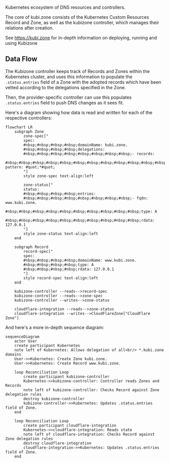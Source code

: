 Kubernetes ecosystem of DNS resources and controllers.

The core of kubi.zone consists of the Kubernetes Custom Resources Record and Zone, as well as the kubizone controller, which manages their relations after creation.

See https://kubi.zone for in-depth information on deploying, running and using Kubizone

## Data Flow

The Kubizone controller keeps track of Records and Zones within the Kubernetes cluster, and uses this information to populate the `.status.entries` field of a Zone with the adopted records which have been vetted according to the delegations specified in the Zone.

Then, the provider-specific controller can use this populates `.status.entries` field to push DNS changes as it sees fit.

Here's a diagram showing how data is read and written for each of the respective controllers:

```mermaid
flowchart LR
    subgraph Zone
        zone-spec["
        spec:
        #nbsp;#nbsp;#nbsp;#nbsp;domainName: kubi.zone.
        #nbsp;#nbsp;#nbsp;#nbsp;delegations:
        #nbsp;#nbsp;#nbsp;#nbsp;#nbsp;#nbsp;#nbsp;#nbsp;- records:
        #nbsp;#nbsp;#nbsp;#nbsp;#nbsp;#nbsp;#nbsp;#nbsp;#nbsp;#nbsp;#nbsp;#nbsp;- pattern: #quot;*#quot;
        "]
        style zone-spec text-align:left

        zone-status["
        status:
        #nbsp;#nbsp;#nbsp;#nbsp;entries:
        #nbsp;#nbsp;#nbsp;#nbsp;#nbsp;#nbsp;#nbsp;#nbsp;- fqdn: www.kubi.zone.
        #nbsp;#nbsp;#nbsp;#nbsp;#nbsp;#nbsp;#nbsp;#nbsp;#nbsp;#nbsp;type: A
        #nbsp;#nbsp;#nbsp;#nbsp;#nbsp;#nbsp;#nbsp;#nbsp;#nbsp;#nbsp;rdata: 127.0.0.1
        "]
        style zone-status text-align:left
    end

    subgraph Record
        record-spec["
        spec:
        #nbsp;#nbsp;#nbsp;#nbsp;domainName: www.kubi.zone.
        #nbsp;#nbsp;#nbsp;#nbsp;type: A
        #nbsp;#nbsp;#nbsp;#nbsp;rdata: 127.0.0.1
        "]
        style record-spec text-align:left
    end

    kubizone-controller --reads-->record-spec
    kubizone-controller --reads-->zone-spec
    kubizone-controller --writes-->zone-status

    cloudflare-integration --reads-->zone-status
    cloudflare-integration --writes-->CloudFlareZone["CloudFlare Zone"]

```

And here's a more in-depth sequence diagram:


```mermaid
sequenceDiagram
    actor User
    create participant Kubernetes
    note left of Kubernetes: Allows delegation of all<br/> *.kubi.zone domains
    User->>Kubernetes: Create Zone kubi.zone.
    User->>Kubernetes: Create Record www.kubi.zone.

    loop Reconciliation Loop
        create participant kubizone-controller
        Kubernetes->>kubizone-controller: Controller reads Zones and Records
        note left of kubizone-controller: Checks Record against Zone delegation rules
        destroy kubizone-controller
        kubizone-controller->>Kubernetes: Updates .status.entries field of Zone.
    end

    loop Reconciliation Loop
        create participant cloudflare-integration
        Kubernetes->>cloudflare-integration: Reads state
        note left of cloudflare-integration: Checks Record against Zone delegation rules
        destroy cloudflare-integration
        cloudflare-integration->>Kubernetes: Updates .status.entries field of Zone.
    end

```